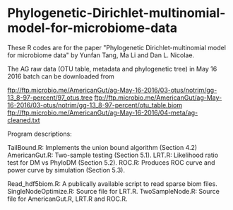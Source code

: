 # Phylogenetic-Dirichlet-multinomial-model-for-microbiome-data
These R codes are for the paper "Phylogenetic Dirichlet-multinomial model for microbiome data" by Yunfan Tang, Ma Li and Dan L. Nicolae. 

The AG raw data (OTU table, metadata and phylogenetic tree) in May 16 2016 batch can be downloaded from

ftp://ftp.microbio.me/AmericanGut/ag-May-16-2016/03-otus/notrim/gg-13_8-97-percent/97_otus.tree
ftp://ftp.microbio.me/AmericanGut/ag-May-16-2016/03-otus/notrim/gg-13_8-97-percent/otu_table.biom
ftp://ftp.microbio.me/AmericanGut/ag-May-16-2016/04-meta/ag-cleaned.txt

Program descriptions:

TailBound.R: Implements the union bound algorithm (Section 4.2)
AmericanGut.R: Two-sample testing (Section 5.1).
LRT.R: Likelihood ratio test for DM vs PhyloDM (Section 5.2). 
ROC.R: Produces ROC curve and power curve by simulation (Section 5.3).

Read_hdf5biom.R: A publically available script to read sparse biom files.
SingleNodeOptimize.R: Source file for LRT.R.
TwoSampleNode.R: Source file for AmericanGut.R, LRT.R and ROC.R.





